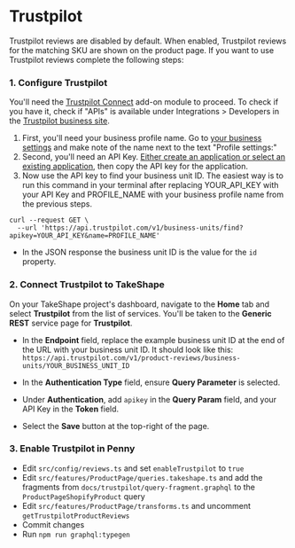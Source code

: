 # Trustpilot

Trustpilot reviews are disabled by default. When enabled, Trustpilot reviews for the matching SKU are shown on the product page. If you want to use Trustpilot reviews complete the following steps:

### 1. Configure Trustpilot
You'll need the [Trustpilot Connect](https://business.trustpilot.com/plans#addons) add-on module to proceed. To check if
you have it, check if "APIs" is available under Integrations > Developers in the
[Trustpilot business site](https://businessapp.b2b.trustpilot.com/integrations/developers).

  1. First, you'll need your business profile name. Go to
   [your business settings](https://businessapp.b2b.trustpilot.com/settings/) and make note of the name next to the text
   "Profile settings:"
  2. Second, you'll need an API Key.
   [Either create an application or select an existing application](https://businessapp.b2b.trustpilot.com/applications/),
   then copy the API key for the application.
  3. Now use the API key to find your business unit ID. The easiest way is to run this command in your terminal after
   replacing YOUR_API_KEY with your API Key and PROFILE_NAME with your business profile name from the previous steps.

```
curl --request GET \
  --url 'https://api.trustpilot.com/v1/business-units/find?apikey=YOUR_API_KEY&name=PROFILE_NAME'
```

- In the JSON response the business unit ID is the value for the `id` property.


### 2. Connect Trustpilot to TakeShape
On your TakeShape project's dashboard, navigate to the **Home** tab and select **Trustpilot** from the list of
   services. You'll be taken to the **Generic REST** service page for **Trustpilot**.

- In the **Endpoint** field, replace the example business unit ID at the end of the URL with your business unit ID. It
  should look like this: `https://api.trustpilot.com/v1/product-reviews/business-units/YOUR_BUSINESS_UNIT_ID`

- In the **Authentication Type** field, ensure **Query Parameter** is selected.

- Under **Authentication**, add `apikey` in the **Query Param** field, and your API Key in the **Token** field.

- Select the **Save** button at the top-right of the page.


### 3. Enable Trustpilot in Penny

- Edit `src/config/reviews.ts` and set `enableTrustpilot` to `true`
- Edit `src/features/ProductPage/queries.takeshape.ts` and add the fragments from `docs/trustpilot/query-fragment.graphql` to the `ProductPageShopifyProduct` query
- Edit `src/features/ProductPage/transforms.ts` and uncomment `getTrustpilotProductReviews`
- Commit changes
- Run `npm run graphql:typegen`
